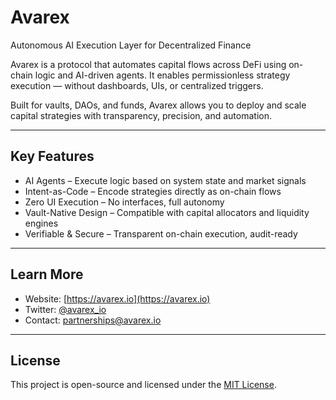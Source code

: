 # Avarex

Autonomous AI Execution Layer for Decentralized Finance

Avarex is a protocol that automates capital flows across DeFi using on-chain logic and AI-driven agents. It enables permissionless strategy execution — without dashboards, UIs, or centralized triggers.

Built for vaults, DAOs, and funds, Avarex allows you to deploy and scale capital strategies with transparency, precision, and automation.

---

## Key Features

- AI Agents – Execute logic based on system state and market signals  
- Intent-as-Code – Encode strategies directly as on-chain flows  
- Zero UI Execution – No interfaces, full autonomy  
- Vault-Native Design – Compatible with capital allocators and liquidity engines  
- Verifiable & Secure – Transparent on-chain execution, audit-ready

---

## Learn More

- Website: [https://avarex.io](https://avarex.io)
- Twitter: [@avarex_io](https://twitter.com/avarex_ai)
- Contact: partnerships@avarex.io

---

## License

This project is open-source and licensed under the [MIT License](LICENSE).
